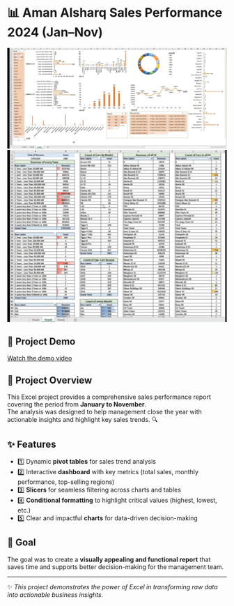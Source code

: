 # 📊 Aman Alsharq Sales Performance 2024 (Jan–Nov)

![Sales Dashboard](sales.jpeg)  
![Sales Dashboard 2](sales1.jpeg)  

## 🎥 Project Demo
[Watch the demo video](Sales.mp4)

## 📂 Project Overview
This Excel project provides a comprehensive sales performance report covering the period from **January to November**.  
The analysis was designed to help management close the year with actionable insights and highlight key sales trends. 🔍

## ✨ Features
- 1️⃣ Dynamic **pivot tables** for sales trend analysis  
- 2️⃣ Interactive **dashboard** with key metrics (total sales, monthly performance, top-selling regions)  
- 3️⃣ **Slicers** for seamless filtering across charts and tables  
- 4️⃣ **Conditional formatting** to highlight critical values (highest, lowest, etc.)  
- 5️⃣ Clear and impactful **charts** for data-driven decision-making  

## 🎯 Goal
The goal was to create a **visually appealing and functional report** that saves time and supports better decision-making for the management team.  

---

✨ *This project demonstrates the power of Excel in transforming raw data into actionable business insights.*
